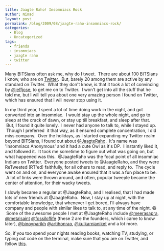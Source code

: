 ```yaml
---
title: Jaagte Raho! Insomniacs Rock
author: Ninad
layout: post
permalink: /blog/2009/08/jaagte-raho-insomniacs-rock/
categories:
  - Blog
  - Uncategorized
tags:
  - friends
  - insomniacs
  - jaagte raho
  - twitter
---
```

Many BITSians often ask me, why do I tweet.  There are about 100 BITSians I know, who are on <a href="http://twitter.com" target="_blank">Twitter</a>.  But, barely 20 among them are active by any standard on Twitter.  What they don't know, is that it took a lot of convincing by [@jeffjose](http://twitter.com/jeffjose "Jeffjose on Twitter"), to get me on to Twitter.  I won't get into all the stuff that he told me, but I will tell you about one very amazing person I found on Twitter, which has ensured that I will never stop using it.

In my third year, I spent a lot of time doing work in the night, and got converted into an insomniac.  I would stay up the whole night, and go to sleep at the crack of dawn, or stay up till breakfast, and sleep after that.  But, I found it quite lonely.  I never had anyone to talk to, while I stayed up.  Though I preferred  it that way, as it ensured complete concentration, I did miss company.  Over the holidays, as I started expanding my Twitter realm beyond BITSians, I found out about [@JaagteRaho](http://twitter.com/JaagteRaho "JaagteRaho on Twitter").  It's name was 'Insomniacs Anonymous' and it had a cute Owl as it's DP.  I instantly liked it, and followed it.  It took me sometime to figure out what was going on, but what happened was this.  @JaagteRaho was the focal point of all insomniac Indians on Twitter.  Everyone posted tweets to @JaagteRaho, and they were ReTweeted (RT'ed) faithfully, for all others to read, and reply to.  The cycle went on and on, and everyone awake ensured that it was a fun place to be.  A lot of links were thrown around, and often, popular tweeple became the center of attention, for their wacky tweets.

I slowly became a regular at @JaagteRaho, and I realised, that I had made lots of new friends at @JaagteRaho.  Now, I stay up at night, with the comfortable knowledge, that whenever I get bored, I'll always have company and people with similar likes to talk to, at any time of the night. :smile:  Some of the awesome people I met at @JaagteRaho include [@meerasapra](http://twitter.com/meerasapra), [@metalsaint](http://twitter.com/metalsaint) [@fossiloflife](http://twitter.com/fossiloflife) (these 2 are the founders, which i came to know later), [@binoyparikh](http://twitter.com/beeayeanoowhyi) [@artihonrao](http://twitter.com/artihonrao), [@kulkarnianiket](http://twitter.com/kulkarnianiket) and a lot more.

So, if you too spend your nights reading books, watching TV, studying, or typing out code on the terminal, make sure that you are on Twitter, and follow [this](http://twitter.com/JaagteRaho).
